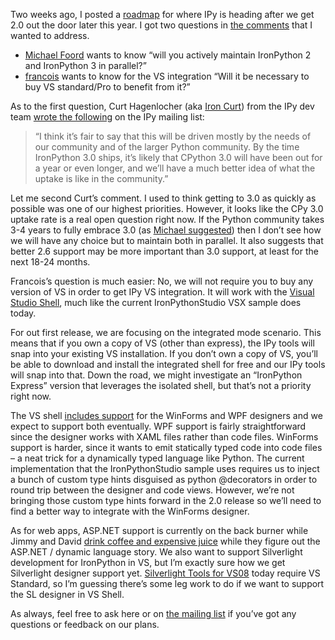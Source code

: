 Two weeks ago, I posted a
[roadmap](http://devhawk.net/2008/07/17/IronPython+Post+20+Roadmap.aspx)
for where IPy is heading after we get 2.0 out the door later this year.
I got two questions in [the
comments](http://devhawk.net/CommentView,guid,663bc86a-8185-4c5b-8a5b-c01634a1b1bc.aspx#commentstart)
that I wanted to address.

-   [Michael Foord](http://www.ironpythoninaction.com) wants to know
    “will you actively maintain IronPython 2 and IronPython 3 in
    parallel?”
-   [francois](http://francois.schnell.free.fr) wants to know for the VS
    integration “Will it be necessary to buy VS standard/Pro to benefit
    from it?”

As to the first question, Curt Hagenlocher (aka [Iron
Curt](http://blogs.msdn.com/curth/)) from the IPy dev team [wrote the
following](http://lists.ironpython.com/pipermail/users-ironpython.com/2008-July/007728.html)
on the IPy mailing list:

> “I think it’s fair to say that this will be driven mostly by the needs
> of our community and of the larger Python community. By the time
> IronPython 3.0 ships, it’s likely that CPython 3.0 will have been out
> for a year or even longer, and we’ll have a much better idea of what
> the uptake is like in the community.”

Let me second Curt’s comment. I used to think getting to 3.0 as quickly
as possible was one of our highest priorities. However, it looks like
the CPy 3.0 uptake rate is a real open question right now. If the Python
community takes 3-4 years to fully embrace 3.0 (as [Michael
suggested](http://lists.ironpython.com/pipermail/users-ironpython.com/2008-July/007729.html))
then I don’t see how we will have any choice but to maintain both in
parallel. It also suggests that better 2.6 support may be more important
than 3.0 support, at least for the next 18-24 months.

Francois’s question is much easier: No, we will not require you to buy
any version of VS in order to get IPy VS integration. It will work with
the [Visual Studio
Shell](http://msdn.microsoft.com/en-us/vstudio/bb510103.aspx), much like
the current IronPythonStudio VSX sample does today.

For out first release, we are focusing on the integrated mode scenario.
This means that if you own a copy of VS (other than express), the IPy
tools will snap into your existing VS installation. If you don’t own a
copy of VS, you’ll be able to download and install the integrated shell
for free and our IPy tools will snap into that. Down the road, we might
investigate an “IronPython Express” version that leverages the isolated
shell, but that’s not a priority right now.

The VS shell [includes
support](http://msdn.microsoft.com/en-us/vstudio/bb856491.aspx) for the
WinForms and WPF designers and we expect to support both eventually. WPF
support is fairly straightforward since the designer works with XAML
files rather than code files. WinForms support is harder, since it wants
to emit statically typed code into code files – a neat trick for a
dynamically typed language like Python. The current implementation that
the IronPythonStudio sample uses requires us to inject a bunch of custom
type hints disguised as python @decorators in order to round trip
between the designer and code views. However, we’re not bringing those
custom type hints forward in the 2.0 release so we’ll need to find a
better way to integrate with the WinForms designer.

As for web apps, ASP.NET support is currently on the back burner while
Jimmy and David [drink coffee and expensive
juice](http://blog.jimmy.schementi.com/2008/07/aspnet-and-dynamic-languages.html)
while they figure out the ASP.NET / dynamic language story. We also want
to support Silverlight development for IronPython in VS, but I’m exactly
sure how we get Silverlight designer support yet. [Silverlight Tools for
VS08](http://go.microsoft.com/fwlink/?LinkId=120319) today require VS
Standard, so I’m guessing there’s some leg work to do if we want to
support the SL designer in VS Shell.

As always, feel free to ask here or on [the mailing
list](http://lists.ironpython.com/listinfo.cgi/users-ironpython.com) if
you’ve got any questions or feedback on our plans.
